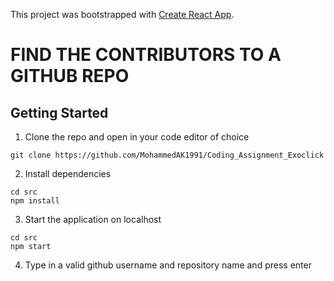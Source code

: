 This project was bootstrapped with [Create React App](https://github.com/facebook/create-react-app).

# FIND THE CONTRIBUTORS TO A GITHUB REPO

## Getting Started

1. Clone the repo and open in your code editor of choice

```
git clone https://github.com/MohammedAK1991/Coding_Assignment_Exoclick
```

2. Install dependencies

```
cd src
npm install
```
3. Start the application on localhost

```
cd src
npm start
```

4. Type in a valid github username and repository name and press enter


